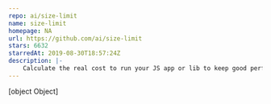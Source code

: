 ```yaml
---
repo: ai/size-limit
name: size-limit
homepage: NA
url: https://github.com/ai/size-limit
stars: 6632
starredAt: 2019-08-30T18:57:24Z
description: |-
    Calculate the real cost to run your JS app or lib to keep good performance. Show error in pull request if the cost exceeds the limit.
---
```


[object Object]
